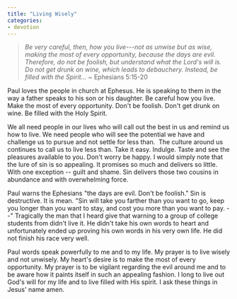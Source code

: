 ```yaml
---
title: "Living Wisely"
categories:
- devotion
---
```


> *Be very careful, then, how you live---not as unwise but as wise, making the most of every opportunity, because the days are evil. Therefore, do not be foolish, but understand what the Lord's will is. Do not get drunk on wine, which leads to debauchery. Instead, be filled with the Spirit...* ~ Ephesians 5:15-20

Paul loves the people in church at Ephesus. He is speaking to them in the way a father speaks to his son or his daughter. Be careful how you live. Make the most of every opportunity. Don't be foolish. Don't get drunk on wine. Be filled with the Holy Spirit.

We all need people in our lives who will call out the best in us and remind us how to live. We need people who will see the potential we have and challenge us to pursue and not settle for less than.  The culture around us continues to call us to live less than. Take it easy. Indulge. Taste and see the pleasures available to you. Don't worry be happy. I would simply note that the lure of sin is so appealing. It promises so much and delivers so little. With one exception -- guilt and shame. Sin delivers those two cousins in abundance and with overwhelming force.

Paul warns the Ephesians "the days are evil. Don't be foolish." Sin is destructive. It is mean. "Sin will take you farther than you want to go, keep you longer than you want to stay, and cost you more than you want to pay. --" Tragically the man that I heard give that warning to a group of college students from didn't live it. He didn't take his own words to heart and unfortunately ended up proving his own words in his very own life. He did not finish his race very well.

Paul words speak powerfully to me and to my life. My prayer is to live wisely and not unwisely. My heart's desire is to make the most of every opportunity. My prayer is to be vigilant regarding the evil around me and to be aware how it paints itself in such an appealing fashion. I long to live out God's will for my life and to live filled with His spirit. I ask these things in Jesus' name amen.
